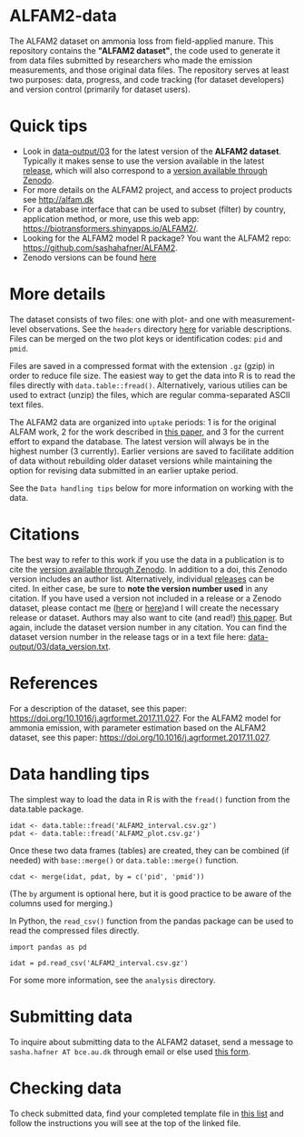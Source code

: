 # ALFAM2-data
The ALFAM2 dataset on ammonia loss from field-applied manure. This repository contains the **"ALFAM2 dataset"**, the code used to generate it from data files submitted by researchers who made the emission measurements, and those original data files. The repository serves at least two purposes: data, progress, and code tracking (for dataset developers) and version control (primarily for dataset users). 

# Quick tips
* Look in [data-output/03](https://github.com/sashahafner/ALFAM2-data/tree/master/data-output/03) for the latest version of the **ALFAM2 dataset**. Typically it makes sense to use the version available in the latest [release](https://github.com/sashahafner/ALFAM2-data/releases), which will also correspond to a [version available through Zenodo](https://zenodo.org/search?page=1&size=20&q=alfam2). 
* For more details on the ALFAM2 project, and access to project products see <http://alfam.dk>
* For a database interface that can be used to subset (filter) by country, application method, or more, use this web app: <https://biotransformers.shinyapps.io/ALFAM2/>. 
* Looking for the ALFAM2 model R package? You want the ALFAM2 repo: <https://github.com/sashahafner/ALFAM2>.
* Zenodo versions can be found [here](https://zenodo.org/search?page=1&size=20&q=alfam2)

# More details
The dataset consists of two files: one with plot- and one with measurement-level observations.
See the `headers` directory [here](https://github.com/sashahafner/ALFAM2-data/tree/master/headers) for variable descriptions.
Files can be merged on the two plot keys or identification codes: `pid` and `pmid`.

Files are saved in a compressed format with the extension `.gz` (gzip) in order to reduce file size.
The easiest way to get the data into R is to read the files directly with `data.table::fread()`.
Alternatively, various utilies can be used to extract (unzip) the files, which are regular comma-separated ASCII text files.

The ALFAM2 data are organized into `uptake` periods: 1 is for the original ALFAM work, 2 for the work described in [this paper](https://doi.org/10.1016/j.agrformet.2017.11.027), and 3 for the current effort to expand the database.
The latest version will always be in the highest number (3 currently).
Earlier versions are saved to facilitate addition of data without rebuilding older dataset versions while maintaining the option for revising data submitted in an earlier uptake period.

See the `Data handling tips` below for more information on working with the data.

# Citations
The best way to refer to this work if you use the data in a publication is to cite the [version available through Zenodo](https://zenodo.org/search?page=1&size=20&q=alfam2).
In addition to a doi, this Zenodo version includes an author list.
Alternatively, individual [releases](https://github.com/sashahafner/ALFAM2-data/releases) can be cited.
In either case, be sure to **note the version number used** in any citation.
If you have used a version not included in a release or a Zenodo dataset, please contact me ([here](https://sites.google.com/hafnerconsulting.com/hafnerconsulting/contact) or [here](https://au.dk/sasha.hafner@bce))and I will create the necessary release or dataset.
Authors may also want to cite (and read!) [this paper](https://doi.org/10.1016/j.agrformet.2017.11.027).
But again, include the dataset version number in any citation.
You can find the dataset version number in the release tags or in a text file here: [data-output/03/data_version.txt](https://github.com/sashahafner/ALFAM2-data/tree/master/data-output/03/data_version.txt).

# References
For a description of the dataset, see this paper: <https://doi.org/10.1016/j.agrformet.2017.11.027>. For the ALFAM2 model for ammonia emission, with parameter estimation based on the ALFAM2 dataset, see this paper: <https://doi.org/10.1016/j.agrformet.2017.11.027>. 

# Data handling tips
The simplest way to load the data in R is with the `fread()` function from the data.table package.

```
idat <- data.table::fread('ALFAM2_interval.csv.gz')
pdat <- data.table::fread('ALFAM2_plot.csv.gz')
```

Once these two data frames (tables) are created, they can be combined (if needed) with `base::merge()` or `data.table::merge()` function.

```
cdat <- merge(idat, pdat, by = c('pid', 'pmid'))
```

(The `by` argument is optional here, but it is good practice to be aware of the columns used for merging.)

In Python, the `read_csv()` function from the pandas package can be used to read the compressed files directly.

```
import pandas as pd

idat = pd.read_csv('ALFAM2_interval.csv.gz')
```

For some more information, see the `analysis` directory.

# Submitting data
To inquire about submitting data to the ALFAM2 dataset, send a message to `sasha.hafner AT bce.au.dk` through email or else used [this form](https://sites.google.com/hafnerconsulting.com/hafnerconsulting/contact?authuser=0).

# Checking data
To check submitted data, find your completed template file in [this list](https://sashahafner.github.io/ALFAM2-data/) and follow the instructions you will see at the top of the linked file.
